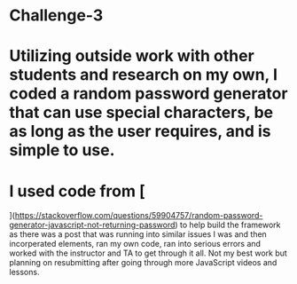 # Challenge-3
# Utilizing outside work with other students and research on my own, I coded a random password generator that can use special characters, be as long as the user requires, and is simple to use. 
# I used code from [
](https://stackoverflow.com/questions/59904757/random-password-generator-javascript-not-returning-password)
to help build the framework as there was a post that was running into similar issues I was and then incorperated elements, ran my own code, ran into serious errors and worked with the instructor and TA to get through it all.
Not my best work but planning on resubmitting after going through more JavaScript videos and lessons.
